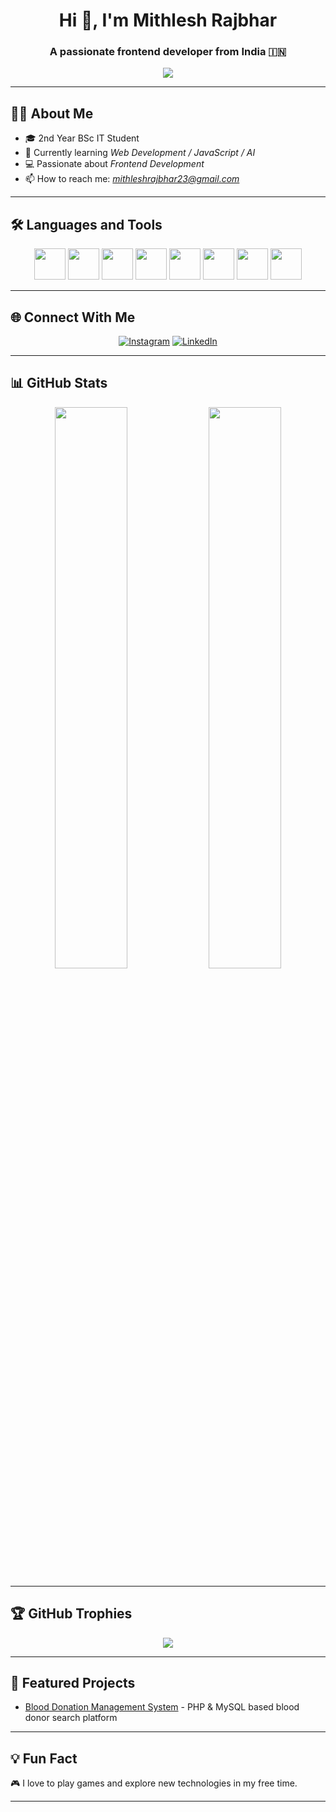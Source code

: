 <!-- Profile Header -->
<h1 align="center">Hi 👋, I'm Mithlesh Rajbhar</h1>
<h3 align="center">A passionate frontend developer from India 🇮🇳</h3>

<p align="center">
  <img src="https://readme-typing-svg.demolab.com/?lines=Frontend%20Developer;Web%20Developer;AI%20Learner;Network%20Learner;Cyber%20Security%20Learner&center=true&width=380&height=45">
</p>

---

## 🙋‍♂ About Me

- 🎓 2nd Year BSc IT Student
- 🌱 Currently learning *Web Development / JavaScript / AI*
- 💻 Passionate about *Frontend Development*
- 📫 How to reach me: *[mithleshrajbhar23@gmail.com](mailto:mithleshrajbhar23@gmail.com)*

---

## 🛠 Languages and Tools

<p align="center">
  <img src="https://cdn.jsdelivr.net/gh/devicons/devicon/icons/html5/html5-original.svg" width="50px" />
  <img src="https://cdn.jsdelivr.net/gh/devicons/devicon/icons/css3/css3-original.svg" width="50px" />
  <img src="https://cdn.jsdelivr.net/gh/devicons/devicon/icons/javascript/javascript-original.svg" width="50px" />
  <img src="https://cdn.jsdelivr.net/gh/devicons/devicon/icons/mysql/mysql-original.svg" width="50px" />
  <img src="https://cdn.jsdelivr.net/gh/devicons/devicon/icons/php/php-original.svg" width="50px" />
  <img src="https://cdn.jsdelivr.net/gh/devicons/devicon/icons/python/python-original.svg" width="50px" />
  <img src="https://cdn.jsdelivr.net/gh/devicons/devicon/icons/git/git-original.svg" width="50px" />
  <img src="https://cdn.jsdelivr.net/gh/devicons/devicon/icons/photoshop/photoshop-original.svg" width="50px" />
</p>

---

## 🌐 Connect With Me

<p align="center">
  <a href="https://instagram.com/gamerpointog" target="_blank"><img alt="Instagram" src="https://img.shields.io/badge/Instagram-E4405F?style=for-the-badge&logo=instagram&logoColor=white"/></a>
  <a href="https://linkedin.com/in/mithleshrajbhar" target="_blank"><img alt="LinkedIn" src="https://img.shields.io/badge/LinkedIn-0077B5?style=for-the-badge&logo=linkedin&logoColor=white"/></a>
</p>

---

## 📊 GitHub Stats

<p align="center">
  <img src="https://github-readme-stats.vercel.app/api?username=codedbymithlesh&show_icons=true&theme=github_dark&hide_border=true" width="48%" />
  <img src="https://github-readme-streak-stats.herokuapp.com/?user=codedbymithlesh&theme=github-dark&hide_border=true" width="48%" />
</p>

---

## 🏆 GitHub Trophies

<p align="center">
  <img src="https://github-profile-trophy.vercel.app/?username=codedbymithlesh&theme=onedark&no-bg=true&no-frame=true" />
</p>

---

## 📂 Featured Projects

- [Blood Donation Management System](https://github.com/codedbymithlesh/blood-donation-management-system) - PHP & MySQL based blood donor search platform

---

## 💡 Fun Fact

🎮 I love to play games and explore new technologies in my free time.

---
